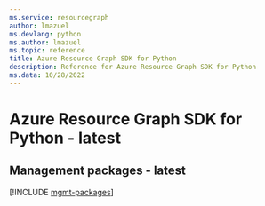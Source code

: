 ```yaml
---
ms.service: resourcegraph
author: lmazuel
ms.devlang: python
ms.author: lmazuel
ms.topic: reference
title: Azure Resource Graph SDK for Python
description: Reference for Azure Resource Graph SDK for Python
ms.data: 10/28/2022
---
```

# Azure Resource Graph SDK for Python - latest

## Management packages - latest
[!INCLUDE [mgmt-packages](resource-graph-mgmt-index.md)]